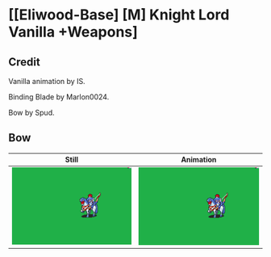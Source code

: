 # [\[Eliwood-Base\] \[M\] Knight Lord Vanilla +Weapons]

## Credit

Vanilla animation by IS.

Binding Blade by Marlon0024.

Bow by Spud.


	
## Bow

| Still | Animation |
| :---: | :-------: |
| ![Bow still](./Bow_000.png) | ![Bow animation](./Bow.gif) |
